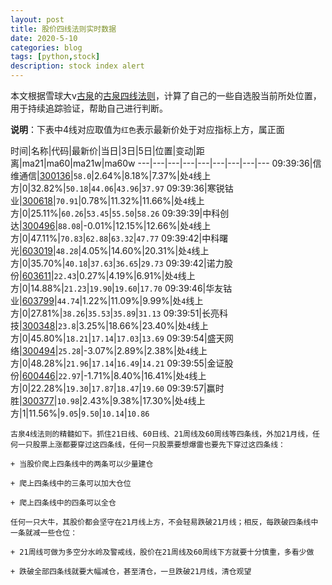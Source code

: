 ```yaml
---
layout: post
title: 股价四线法则实时数据
date: 2020-5-10
categories: blog
tags: [python,stock]
description: stock index alert
---
```



本文根据雪球大v[古泉](https://xueqiu.com/u/7148646888)的[古泉四线法则](https://xueqiu.com/7148646888/130498192)，计算了自己的一些自选股当前所处位置，用于持续追踪验证，帮助自己进行判断。

**说明**：下表中4线对应取值为`红色`表示最新价处于对应指标上方，属正面

时间|名称|代码|最新价|当日|3日|5日|位置|变动|距离|ma21|ma60|ma21w|ma60w
---|---|---|---|---|---|---|---|---
09:39:36|信维通信|[300136](https://xueqiu.com/S/SZ300136)|`58.0`|2.64%|8.18%|7.37%|处`4`线上方|0|32.82%|`50.18`|`44.06`|`43.96`|`37.97`
09:39:36|寒锐钴业|[300618](https://xueqiu.com/S/SZ300618)|`70.91`|0.78%|11.32%|11.66%|处`4`线上方|0|25.11%|`60.26`|`53.45`|`55.50`|`58.26`
09:39:39|中科创达|[300496](https://xueqiu.com/S/SZ300496)|`88.08`|-0.01%|12.15%|12.66%|处`4`线上方|0|47.11%|`70.83`|`62.88`|`63.32`|`47.77`
09:39:42|中科曙光|[603019](https://xueqiu.com/S/SH603019)|`48.28`|4.05%|14.60%|20.31%|处`4`线上方|0|35.70%|`40.18`|`37.63`|`36.65`|`29.73`
09:39:42|诺力股份|[603611](https://xueqiu.com/S/SH603611)|`22.43`|0.27%|4.19%|6.91%|处`4`线上方|0|14.88%|`21.23`|`19.90`|`19.60`|`17.70`
09:39:46|华友钴业|[603799](https://xueqiu.com/S/SH603799)|`44.74`|1.22%|11.09%|9.99%|处`4`线上方|0|27.81%|`38.26`|`35.53`|`35.89`|`31.13`
09:39:51|长亮科技|[300348](https://xueqiu.com/S/SZ300348)|`23.8`|3.25%|18.66%|23.40%|处`4`线上方|0|45.80%|`18.21`|`17.14`|`17.03`|`13.69`
09:39:54|盛天网络|[300494](https://xueqiu.com/S/SZ300494)|`25.28`|-3.07%|2.89%|2.38%|处`4`线上方|0|48.28%|`21.96`|`17.14`|`16.49`|`14.21`
09:39:55|金证股份|[600446](https://xueqiu.com/S/SH600446)|`22.97`|-1.71%|8.40%|16.41%|处`4`线上方|0|22.28%|`19.30`|`17.87`|`18.47`|`19.60`
09:39:57|赢时胜|[300377](https://xueqiu.com/S/SZ300377)|`10.98`|2.43%|9.38%|17.30%|处`4`线上方|1|11.56%|`9.05`|`9.50`|`10.14`|`10.86`

```
古泉4线法则的精髓如下。抓住21日线、60日线、21周线及60周线等四条线，外加21月线，任何一只股票上涨都要穿过这四条线，任何一只股票要想爆雷也要先下穿过这四条线：

+ 当股价爬上四条线中的两条可以少量建仓

+ 爬上四条线中的三条可以加大仓位

+ 爬上四条线中的四条可以全仓

任何一只大牛，其股价都会坚守在21月线上方，不会轻易跌破21月线；相反，每跌破四条线中一条就减一些仓位：

+ 21周线可做为多空分水岭及警戒线，股价在21周线及60周线下方就要十分慎重，多看少做

+ 跌破全部四条线就要大幅减仓，甚至清仓，一旦跌破21月线，清仓观望
```